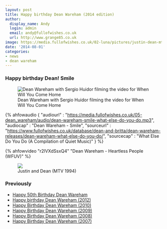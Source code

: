 ```yaml
---
layout: post
title: Happy birthday Dean Wareham (2014 edition)
author:
  display_name: Andy
  login: admin
  email: andy@fullofwishes.co.uk
  url: http://www.grange85.co.uk
image: https://media.fullofwishes.co.uk/02-luna/pictures/justin-dean-mtv-rabbit.jpg
date: '2014-08-01'
categories:
- news
- dean wareham
---
```

### Happy birthday Dean! Smile

<figure class="caption aligncenter"><img alt="Dean Wareham with Sergio Huidor filming the video for When Will You Come Home" src="https://media.fullofwishes.co.uk/01-galaxie_500/pictures/sergio-huidor-dean-wareham.jpg" class /><figcaption class="caption-text"> Dean Wareham with Sergio Huidor filming the video for When Will You Come Home</figcaption></figure>

{% ahfowaudio {
	"audiourl" : "https://media.fullofwishes.co.uk/05-dean_wareham/audio/dean-wareham-smile-what-else-do-you-do.mp3",
	"audiocap" : "Dean Wareham - Smile", 
	"sourceurl" : "https://www.fullofwishes.co.uk/database/dean-and-britta/dean-wareham-releases/dean-wareham-what-else-do-you-do/",
	"sourcecap" : "What Else Do You Do (A Compilation of Quiet Music)"
	}
 %}





{% ahfowvideo "r2lVXdSsxQ4" "Dean Wareham - Heartless People (WFUV)" %}


<figure class="caption aligncenter"><img src="https://media.fullofwishes.co.uk/02-luna/pictures/justin-dean-mtv-rabbit.jpg" class /><figcaption class="caption-text"> Justin and Dean (MTV 1994)</figcaption></figure>

### Previously

- [Happy 50th Birthday Dean Wareham](/2013/08/01/happy-50th-birthday-dean-wareham/)
- [Happy birthday Dean Wareham (2012)](/2012/08/01/happy-birthday-dean-wareham-3/)
- [Happy Birthday Dean Wareham (2010)](/2010/08/01/happy-birthday-dean-wareham-2/)
- [Happy Birthday Dean Wareham (2009)](/2009/08/01/happy-birthday-dean-wareham/)
- [Happy Birthday Dean Wareham (2008)](/2008/08/01/happy-birthday-dean-2/)
- [Happy Birthday Dean Wareham (2007)](/2007/08/01/happy-birthday-dean/)

